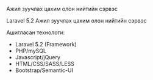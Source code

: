 Ажил зуучлах цахим олон нийтийн сэрвэс

Laravel 5.2 Ажил зуучлах цахим олон нийтийн сэрвэс

Ашигласан технологи:

  * Laravel 5.2 (Framework) 
  * PHP/mySQL
  * Javascript/jQuery
  * HTML/CSS/SASS/LESS
  * Bootstrap/Semantic-UI
